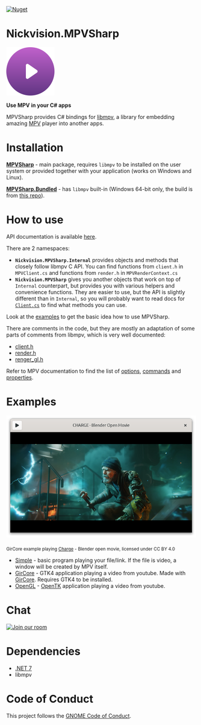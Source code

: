 [![Nuget](https://img.shields.io/nuget/v/Nickvision.MPVSharp)](https://www.nuget.org/packages/Nickvision.MPVSharp/)

# Nickvision.MPVSharp

<img width='128' height='128' alt='Logo' src='Nickvision.MPVSharp/Resources/logo-r.svg'/>

 **Use MPV in your C# apps**

MPVSharp provides C# bindings for [libmpv](https://mpv.io/manual/master/#embedding-into-other-programs-libmpv), a library for embedding amazing [MPV](https://mpv.io/) player into another apps.

# Installation
**[MPVSharp](https://www.nuget.org/packages/Nickvision.MPVSharp/)** - main package, requires `libmpv` to be installed on the user system or provided together with your application (works on Windows and Linux).

**[MPVSharp.Bundled](https://www.nuget.org/packages/Nickvision.MPVSharp.Bundled/)** - has `libmpv` built-in (Windows 64-bit only, the build is from [this repo](https://github.com/shinchiro/mpv-winbuild-cmake)).

# How to use

API documentation is available [here](https://nickvision.org/docs/mpvsharp/).

There are 2 namespaces:
* **`Nickvision.MPVSharp.Internal`** provides objects and methods that closely follow libmpv C API. You can find functions from `client.h` in `MPVClient.cs` and functions from `render.h` in `MPVRenderContext.cs`
* **`Nickvision.MPVSharp`** gives you another objects that work on top of `Internal` counterpart, but provides you with various helpers and convenience functions. They are easier to use, but the API is slightly different than in `Internal`, so you will probably want to read docs for [`Client.cs`](https://nickvision.org/docs/mpvsharp/api/Nickvision.MPVSharp.Client.html) to find what methods you can use.

Look at the [examples](#examples) to get the basic idea how to use MPVSharp.

There are comments in the code, but they are mostly an adaptation of some parts of comments from libmpv, which is very well documented:
* [client.h](https://github.com/mpv-player/mpv/blob/release/0.36/libmpv/client.h)
* [render.h](https://github.com/mpv-player/mpv/blob/release/0.36/libmpv/render.h)
* [renger_gl.h](https://github.com/mpv-player/mpv/blob/release/0.36/libmpv/render_gl.h)

Refer to MPV documentation to find the list of [options](https://mpv.io/manual/stable/#options), [commands](https://mpv.io/manual/stable/#list-of-input-commands) and [properties](https://mpv.io/manual/stable/#properties).

# Examples

![GirCore Example](Examples/GirCore/Screenshot.png)

<sub>GirCore example playing [Charge](https://www.youtube.com/watch?v=UXqq0ZvbOnk) - Blender open movie, licensed under CC BY 4.0</sub>

* [Simple](Examples/Simple) - basic program playing your file/link. If the file is video, a window will be created by MPV itself.
* [GirCore](Examples/GirCore) - GTK4 application playing a video from youtube. Made with [GirCore](https://github.com/gircore/gir.core). Requires GTK4 to be installed.
* [OpenGL](Examples/OpenGL) - [OpenTK](https://opentk.net/index.html) application playing a video from youtube.

# Chat
<a href='https://matrix.to/#/#nickvision:matrix.org'><img width='140' alt='Join our room' src='https://user-images.githubusercontent.com/17648453/196094077-c896527d-af6d-4b43-a5d8-e34a00ffd8f6.png'/></a>

# Dependencies
- [.NET 7](https://dotnet.microsoft.com/en-us/)
- libmpv

# Code of Conduct

This project follows the [GNOME Code of Conduct](https://wiki.gnome.org/Foundation/CodeOfConduct).
